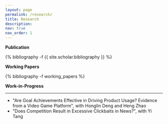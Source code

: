 ```yaml
---
layout: page
permalink: /research/
title: Research
description: 
nav: true
nav_order: 1
---
```

<!-- _pages/publications.md -->

<b>Publication</b>
<div class="publications">

{% bibliography -f {{ site.scholar.bibliography }} %}

</div>


<div class="publications">
<b>Working Papers</b>

{% bibliography -f working_papers %}

</div>


<b>Work-in-Progress</b>

-------

- "Are Goal Achievements Effective in Driving Product Usage? Evidence from a Video Game Platform", with Honglin Deng and Heng Zhao
- "Does Competition Result in Excessive Clickbaits in News?", with Yi Tang
